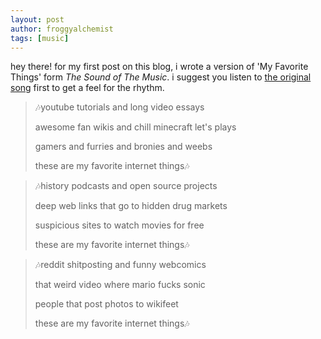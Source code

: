 ```yaml
---
layout: post
author: froggyalchemist
tags: [music]
---
```

hey there! for my first post on this blog, i wrote a version of 'My Favorite Things' form *The Sound of The Music*. i suggest you listen to [the original song](https://www.youtube.com/watch?v=33o32C0ogVM) first to get a feel for the rhythm.

>🎶youtube tutorials and long video essays
>
>awesome fan wikis and chill minecraft let's plays
>
>gamers and furries and bronies and weebs
>
>these are my favorite internet things🎶
>

>🎶history podcasts and open source projects 
>
>deep web links that go to hidden drug markets
>
>suspicious sites to watch movies for free
>
>these are my favorite internet things🎶
>

>🎶reddit shitposting and funny webcomics
>
>that weird video where mario fucks sonic
>
>people that post photos to wikifeet
>
>these are my favorite internet things🎶
>



